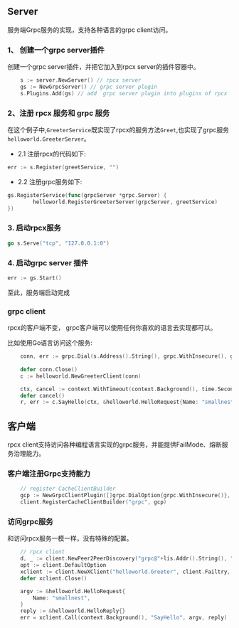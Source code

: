 ## Server

服务端Grpc服务的实现，支持各种语言的grpc client访问。

### 1、 创建一个grpc server插件

创建一个grpc server插件，并把它加入到rpcx server的插件容器中。

```go
	s := server.NewServer() // rpcx server
	gs := NewGrpcServer() // grpc server plugin
	s.Plugins.Add(gs) // add  grpc server plugin into plugins of rpcx
```

### 2、注册 rpcx 服务和 grpc 服务

在这个例子中,`GreeterService`既实现了rpcx的服务方法`Greet`,也实现了grpc服务`helloworld.GreeterServer`。

* 2.1 注册rpcx的代码如下:

```go
err := s.Register(greetService, "")
```

* 2.2 注册grpc服务如下:

```go
gs.RegisterService(func(grpcServer *grpc.Server) {
		helloworld.RegisterGreeterServer(grpcServer, greetService)
})
```

### 3. 启动rpcx服务

```go
go s.Serve("tcp", "127.0.0.1:0")
```


### 4. 启动grpc server 插件

```go
err := gs.Start()
```

至此，服务端启动完成


### grpc client

rpcx的客户端不变， grpc客户端可以使用任何你喜欢的语言去实现都可以。

比如使用Go语言访问这个服务:

```go
    conn, err := grpc.Dial(s.Address().String(), grpc.WithInsecure(), grpc.WithTimeout(time.Second))
	
	defer conn.Close()
	c := helloworld.NewGreeterClient(conn)

	ctx, cancel := context.WithTimeout(context.Background(), time.Second)
	defer cancel()
	r, err := c.SayHello(ctx, &helloworld.HelloRequest{Name: "smallnest"})
```

## 客户端

rpcx client支持访问各种编程语言实现的grpc服务，并能提供FailMode、熔断服务治理能力。

### 客户端注册Grpc支持能力

```go
	// register CacheClientBuilder
	gcp := NewGrpcClientPlugin([]grpc.DialOption{grpc.WithInsecure()}, nil)
	client.RegisterCacheClientBuilder("grpc", gcp)
```


### 访问grpc服务

和访问rpcx服务一模一样，没有特殊的配置。

```go
	// rpcx client
	d, _ := client.NewPeer2PeerDiscovery("grpc@"+lis.Addr().String(), "")
	opt := client.DefaultOption
	xclient := client.NewXClient("helloworld.Greeter", client.Failtry, client.RandomSelect, d, opt)
	defer xclient.Close()

	argv := &helloworld.HelloRequest{
		Name: "smallnest",
	}
	reply := &helloworld.HelloReply{}
	err = xclient.Call(context.Background(), "SayHello", argv, reply)
```